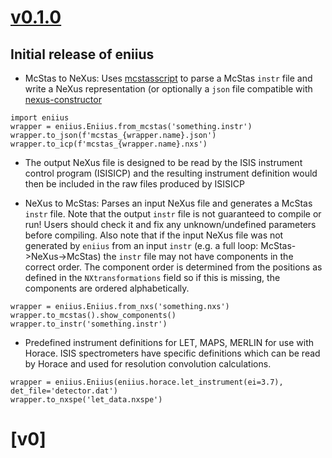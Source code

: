 # [v0.1.0](https://github.com/pace-neutrons/libpymcr/compare/b5d2404..v0.1.0)

## Initial release of eniius

* McStas to NeXus: Uses [mcstasscript](https://github.com/PaNOSC-ViNYL/McStasScript/) to parse a McStas `instr` file and write a NeXus representation (or optionally a `json` file compatible with [nexus-constructor](https://github.com/ess-dmsc/nexus-constructor/)

```
import eniius
wrapper = eniius.Eniius.from_mcstas('something.instr')
wrapper.to_json(f'mcstas_{wrapper.name}.json')
wrapper.to_icp(f'mcstas_{wrapper.name}.nxs')
```

* The output NeXus file is designed to be read by the ISIS instrument control program (ISISICP) and the resulting instrument definition would then be included in the raw files produced by ISISICP

* NeXus to McStas: Parses an input NeXus file and generates a McStas `instr` file. Note that the output `instr` file is not guaranteed to compile or run! Users should check it and fix any unknown/undefined parameters before compiling. Also note that if the input NeXus file was not generated by `eniius` from an input `instr` (e.g. a full loop: McStas->NeXus->McStas) the `instr` file may not have components in the correct order. The component order is determined from the positions as defined in the `NXtransformations` field so if this is missing, the components are ordered alphabetically.

```
wrapper = eniius.Eniius.from_nxs('something.nxs')
wrapper.to_mcstas().show_components()
wrapper.to_instr('something.instr')
```

* Predefined instrument definitions for LET, MAPS, MERLIN for use with Horace. ISIS spectrometers have specific definitions which can be read by Horace and used for resolution convolution calculations.

```
wrapper = eniius.Eniius(eniius.horace.let_instrument(ei=3.7), det_file='detector.dat')
wrapper.to_nxspe('let_data.nxspe')
```

# [v0]
